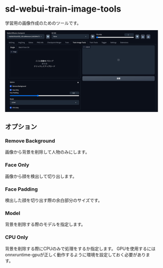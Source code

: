# sd-webui-train-image-tools
学習用の画像作成のためのツールです。

![](docs/ui.png)

## オプション
### Remove Background
画像から背景を削除して人物のみにします。

### Face Only
画像から顔を検出して切り出します。

### Face Padding
検出した顔を切り出す際の余白部分のサイズです。

### Model
背景を削除する際のモデルを指定します。

### CPU Only
背景を削除する際にCPUのみで処理をするか指定します。
GPUを使用するにはonnxruntime-gpuが正しく動作するように環境を設定しておく必要があります。
